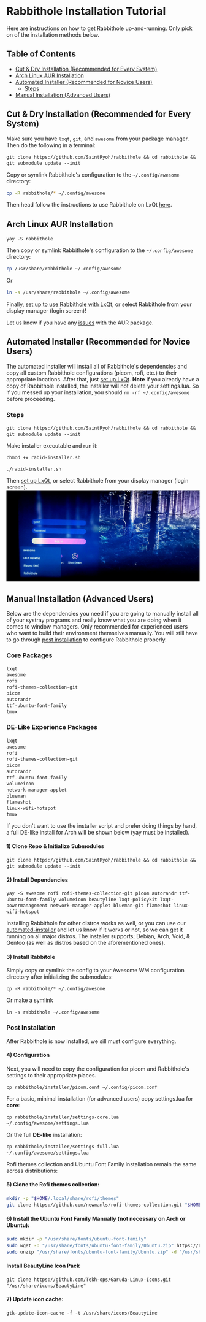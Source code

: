 # Rabbithole Installation Tutorial
Here are instructions on how to get Rabbithole up-and-running. Only pick on of the installation methods below.

## Table of Contents
- [Cut & Dry Installation (Recommended for Every System)](#cut--dry-installation-recommended-for-every-system)
- [Arch Linux AUR Installation](#arch-linux-aur-installation)
- [Automated Installer (Recommended for Novice Users)](#automated-installer-recommended-for-novice-users)
  - [Steps](#steps)
- [Manual Installation (Advanced Users)](#manual-installation-advanced-users)

## Cut & Dry Installation (Recommended for Every System)
Make sure you have `lxqt`, `git`, and `awesome` from your package manager. Then do the following in a terminal:

```shell
git clone https://github.com/SaintRyoh/rabbithole && cd rabbithole && git submodule update --init
```

Copy or symlink Rabbithole's configuration to the `~/.config/awesome` directory:

```bash
cp -R rabbithole/* ~/.config/awesome
```
Then head follow the instructions to use Rabbithole on LxQt [here](README-lxqt-installation.md).

## Arch Linux AUR Installation
```shell
yay -S rabbithole
```

Then copy or symlink Rabbithole's configuration to the `~/.config/awesome` directory:

```bash
cp /usr/share/rabbithole ~/.config/awesome
```
Or
```bash
ln -s /usr/share/rabbithole ~/.config/awesome
```

Finally, [set up to use Rabbithole with LxQt](README-lxqt-installation.md), or select Rabbithole from your display manager (login screen)!


Let us know if you have any [issues](https://github.com/SaintRyoh/rabbithole/issues) with the AUR package.

## Automated Installer (Recommended for Novice Users)

The automated installer will install all of Rabbithole's dependencies and copy all custom Rabbithole configurations (picom, rofi, etc.) to their appropriate locations. After that, just [set up LxQt](README-lxqt-installation.md). 
**Note** If you already have a copy of Rabbithole installed, the installer will not delete your settings.lua. So if you messed up your installation, you should `rm -rf ~/.config/awesome` before proceeding.

### Steps
```shell 
git clone https://github.com/SaintRyoh/rabbithole && cd rabbithole && git submodule update --init
```
Make installer executable and run it:
```shell
chmod +x rabid-installer.sh
```
```shell
./rabid-installer.sh
```

Then [set up LxQt](README-lxqt-installation.md), or select Rabbithole from your display manager (login screen).
![Rabbithole](install_images/1-select-rabbithole.jpeg)

## Manual Installation (Advanced Users)

Below are the dependencies you need if you are going to manually install all of your systray programs and really know what you are doing when it comes to window managers. Only recommended for experienced users who want to build their environment themselves manually. You will still have to go through [post installation](#post-installation) to configure Rabbithole properly.

### Core Packages
```
lxqt
awesome
rofi
rofi-themes-collection-git
picom
autorandr
ttf-ubuntu-font-family
tmux
```
### DE-Like Experience Packages
```
lxqt
awesome
rofi
rofi-themes-collection-git
picom
autorandr
ttf-ubuntu-font-family
volumeicon
network-manager-applet
blueman
flameshot
linux-wifi-hotspot
tmux
```

If you don't want to use the installer script and prefer doing things by hand, a full DE-like install for Arch will be shown below (yay must be installed).

#### 1) Clone Repo & Initialize Submodules

```shell 
git clone https://github.com/SaintRyoh/rabbithole && cd rabbithole && git submodule update --init
```

#### 2) Install Dependencies

```
yay -S awesome rofi rofi-themes-collection-git picom autorandr ttf-ubuntu-font-family volumeicon beautyline lxqt-policykit lxqt-powermanagement network-manager-applet blueman-git flameshot linux-wifi-hotspot
```
Installing Rabbithole for other distros works as well, or you can use our [automated-installer](#automated-installer) and let us know if it works or not, so we can get it running on all major distros. The installer supports; Debian, Arch, Void, & Gentoo (as well as distros based on the aforementioned ones).

#### 3) Install Rabbitole

Simply copy or symlink the config to your Awesome WM configuration directory after initializing the submodules:

```shell
cp -R rabbithole/* ~/.config/awesome
```

Or make a symlink

```shell
ln -s rabbithole ~/.config/awesome
```

### Post Installation

After Rabbithole is now installed, we sill must configure everything.

#### 4) Configuration

Next, you will need to copy the configuration for picom and Rabbithole's settings to their appropriate places.

```shell
cp rabbithole/installer/picom.conf ~/.config/picom.conf
```

For a basic, minimal installation (for advanced users) copy settings.lua for **core**:

```shell
cp rabbithole/installer/settings-core.lua ~/.config/awesome/settings.lua
```

Or the full **DE-like** installation:

```shell
cp rabbithole/installer/settings-full.lua ~/.config/awesome/settings.lua
```

Rofi themes collection and Ubuntu Font Family installation remain the same across distributions:

#### 5) Clone the Rofi themes collection:

```bash
mkdir -p "$HOME/.local/share/rofi/themes"
git clone https://github.com/newmanls/rofi-themes-collection.git "$HOME/.local/share/rofi/themes"
```

#### 6) Install the Ubuntu Font Family Manually (not necessary on Arch or Ubuntu):

```bash
sudo mkdir -p "/usr/share/fonts/ubuntu-font-family"
sudo wget -O "/usr/share/fonts/ubuntu-font-family/Ubuntu.zip" https://assets.ubuntu.com/v1/fad7939b-ubuntu-font-family-0.83.zip
sudo unzip "/usr/share/fonts/ubuntu-font-family/Ubuntu.zip" -d "/usr/share/fonts/ubuntu-font-family
```

#### Install BeautyLine Icon Pack
```shell
git clone https://github.com/Tekh-ops/Garuda-Linux-Icons.git "/usr/share/icons/BeautyLine"
```

#### 7) Update icon cache:
```shell
gtk-update-icon-cache -f -t /usr/share/icons/BeautyLine
```